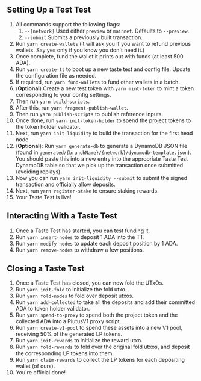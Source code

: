 ## Setting Up a Test Test

1. All commands support the following flags:
   1. `--[network]` Used either `preview` or `mainnet`. Defaults to `--preview`.
   2. `--submit` Submits a previously built transaction.
2. Run `yarn create-wallets` (it will ask you if you want to refund previous wallets. Say yes only if you know you don't need it.)
3. Once complete, fund the wallet it prints out with funds (at least 500 ADA).
4. Run `yarn create-tt` to boot up a new taste test and config file. Update the configuration file as needed.
5. If required, run `yarn fund-wallets` to fund other wallets in a batch.
6. (**Optional**) Create a new test token with `yarn mint-token` to mint a token corresponding to your config settings.
7. Then run `yarn build-scripts`.
8. After this, run `yarn fragment-publish-wallet`.
9. Then run `yarn publish-scripts` to publish reference inputs.
10. Once done, run `yarn init-token-holder` to spend the project tokens to the token holder validator.
11. Next, run `yarn init-liquidity` to build the transaction for the first head node.
12. (**Optional**): Run `yarn generate-db` to generate a DynamoDB JSON file (found in `generated/{branchName}/{network}/dynamodb-template.json`). You should paste this into a new entry into the appropriate Taste Test DynamoDB table so that we pick up the transaction once submitted (avoiding replays).
13. Now you can run `yarn init-liquidity --submit` to submit the signed transaction and officially allow deposits.
14. Next, run `yarn register-stake` to ensure staking rewards.
15. Your Taste Test is live!

## Interacting With a Taste Test

1. Once a Taste Test has started, you can test funding it.
2. Run `yarn insert-nodes` to deposit 1 ADA into the TT.
3. Run `yarn modify-nodes` to update each deposit position by 1 ADA.
4. Run `yarn remove-nodes` to withdraw a few positions.

## Closing a Taste Test

1. Once a Taste Test has closed, you can now fold the UTxOs.
2. Run `yarn init-fold` to initialize the fold utxo.
3. Run `yarn fold-nodes` to fold over deposit utxos.
4. Run `yarn add-collected` to take all the deposits and add their committed ADA to token holder validator.
5. Run `yarn spend-to-proxy` to spend both the project token and the collected ADA into a PlutusV1 proxy script.
6. Run `yarn create-v1-pool` to spend these assets into a new V1 pool, receiving 50% of the generated LP tokens.
7. Run `yarn init-rewards` to initialize the reward utxo.
8. Run `yarn fold-rewards` to fold over the original fold utxos, and deposit the corresponding LP tokens into them.
9. Run `yarn claim-rewards` to collect the LP tokens for each depositing wallet (of ours).
10. You're official done!
